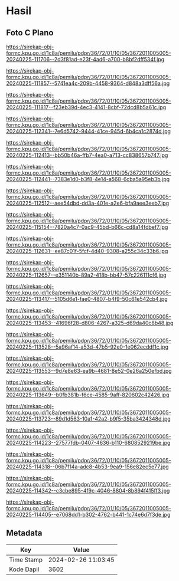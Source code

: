 # Hasil

## Foto C Plano

https://sirekap-obj-formc.kpu.go.id/1c8a/pemilu/pdpr/36/72/01/10/05/3672011005005-20240225-111706--2d3f81ad-e23f-4ad6-a700-b8bf2dff534f.jpg

https://sirekap-obj-formc.kpu.go.id/1c8a/pemilu/pdpr/36/72/01/10/05/3672011005005-20240225-111857--5741ea4c-209b-4458-9364-d848a3dff56a.jpg

https://sirekap-obj-formc.kpu.go.id/1c8a/pemilu/pdpr/36/72/01/10/05/3672011005005-20240225-111817--f23eb39d-4ec3-4141-8cbf-72dcd8b5a61c.jpg

https://sirekap-obj-formc.kpu.go.id/1c8a/pemilu/pdpr/36/72/01/10/05/3672011005005-20240225-112341--7e6d5742-9444-41ce-945d-6b4ca1c2874d.jpg

https://sirekap-obj-formc.kpu.go.id/1c8a/pemilu/pdpr/36/72/01/10/05/3672011005005-20240225-112413--bb50b46a-ffb7-4ea0-a713-cc838657b747.jpg

https://sirekap-obj-formc.kpu.go.id/1c8a/pemilu/pdpr/36/72/01/10/05/3672011005005-20240225-112441--7383e1d0-b3f8-4e14-a568-6cba5a95eb3b.jpg

https://sirekap-obj-formc.kpu.go.id/1c8a/pemilu/pdpr/36/72/01/10/05/3672011005005-20240225-112512--aee54dbd-dd3a-401e-a2e6-bfa9aee3eeb7.jpg

https://sirekap-obj-formc.kpu.go.id/1c8a/pemilu/pdpr/36/72/01/10/05/3672011005005-20240225-115154--7820a4c7-0ac9-45bd-b66c-cd8a14fdbef7.jpg

https://sirekap-obj-formc.kpu.go.id/1c8a/pemilu/pdpr/36/72/01/10/05/3672011005005-20240225-112631--ee87c01f-5fcf-4d40-9308-a255c34c33b6.jpg

https://sirekap-obj-formc.kpu.go.id/1c8a/pemilu/pdpr/36/72/01/10/05/3672011005005-20240225-112657--e351140b-89a2-418b-bb47-57c226111cf6.jpg

https://sirekap-obj-formc.kpu.go.id/1c8a/pemilu/pdpr/36/72/01/10/05/3672011005005-20240225-113417--5105d6e1-fae0-4807-b4f9-50c61e542cb4.jpg

https://sirekap-obj-formc.kpu.go.id/1c8a/pemilu/pdpr/36/72/01/10/05/3672011005005-20240225-113453--41696f28-d806-4267-a325-d69da40c8b48.jpg

https://sirekap-obj-formc.kpu.go.id/1c8a/pemilu/pdpr/36/72/01/10/05/3672011005005-20240225-113528--5a96af14-a53d-47b5-92e0-1e062ecddf1c.jpg

https://sirekap-obj-formc.kpu.go.id/1c8a/pemilu/pdpr/36/72/01/10/05/3672011005005-20240225-113553--9d7e8e63-ea9b-4681-8e52-0e26a250efbd.jpg

https://sirekap-obj-formc.kpu.go.id/1c8a/pemilu/pdpr/36/72/01/10/05/3672011005005-20240225-113649--b0fb381b-f6ce-4585-9aff-820602c42426.jpg

https://sirekap-obj-formc.kpu.go.id/1c8a/pemilu/pdpr/36/72/01/10/05/3672011005005-20240225-113723--89d1d563-10a1-42a2-b9f5-35ba3424348d.jpg

https://sirekap-obj-formc.kpu.go.id/1c8a/pemilu/pdpr/36/72/01/10/05/3672011005005-20240225-114223--27577fdb-0407-4636-b110-6808529219be.jpg

https://sirekap-obj-formc.kpu.go.id/1c8a/pemilu/pdpr/36/72/01/10/05/3672011005005-20240225-114318--06b7f14a-adc8-4b53-9ea9-156e82ec5e77.jpg

https://sirekap-obj-formc.kpu.go.id/1c8a/pemilu/pdpr/36/72/01/10/05/3672011005005-20240225-114342--c3cbe895-4f9c-4046-8804-8b894f415ff3.jpg

https://sirekap-obj-formc.kpu.go.id/1c8a/pemilu/pdpr/36/72/01/10/05/3672011005005-20240225-114405--e7068dd1-b302-4762-b441-1c74e6d7f3de.jpg


## Metadata

| Key        | Value               |
| ---------- | ------------------- |
| Time Stamp | 2024-02-26 11:03:45 |
| Kode Dapil | 3602                |



